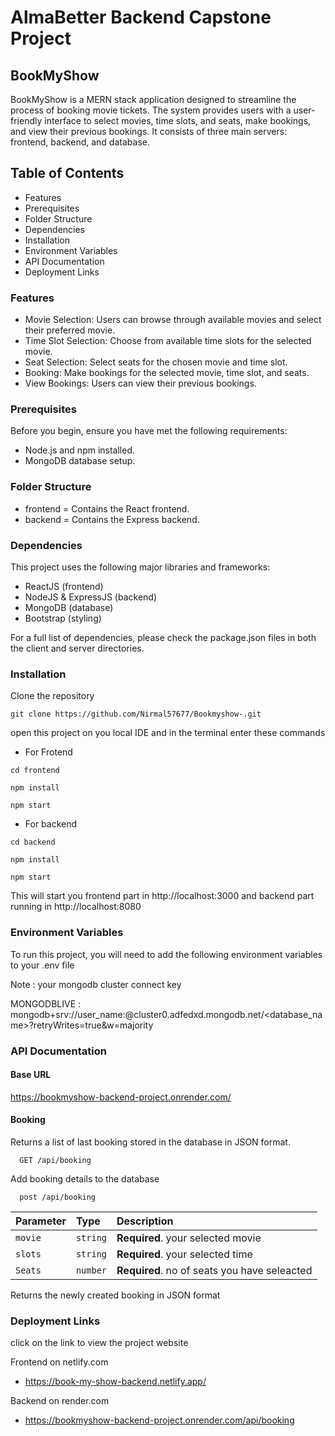# AlmaBetter Backend Capstone Project

## BookMyShow

BookMyShow is a MERN stack application designed to streamline the process of booking movie tickets. The system provides users with a user-friendly interface to select movies, time slots, and seats, make bookings, and view their previous bookings. It consists of three main servers: frontend, backend, and database.

## Table of Contents

* Features
* Prerequisites
* Folder Structure
* Dependencies
* Installation
* Environment Variables
* API Documentation
* Deployment Links

### Features

* Movie Selection: Users can browse through available movies and select their preferred movie.
* Time Slot Selection: Choose from available time slots for the selected movie.
* Seat Selection: Select seats for the chosen movie and time slot.
* Booking: Make bookings for the selected movie, time slot, and seats.
* View Bookings: Users can view their previous bookings.

### Prerequisites

Before you begin, ensure you have met the following requirements:

* Node.js and npm installed.
* MongoDB database setup.

### Folder Structure
    
* frontend = Contains the React frontend.
* backend = Contains the Express backend.

### Dependencies

This project uses the following major libraries and frameworks:

- ReactJS (frontend)
- NodeJS & ExpressJS (backend)
- MongoDB (database)
- Bootstrap (styling)

For a full list of dependencies, please check the package.json files in both the client and server directories.

### Installation

Clone the repository

```
git clone https://github.com/Nirmal57677/Bookmyshow-.git
```

open this project on you local IDE and in the terminal enter these commands

- For Frotend
```
cd frontend

npm install

npm start
```
- For backend 
```
cd backend

npm install

npm start 
```
 This will start you frontend part in http://localhost:3000 and backend part running in http://localhost:8080




### Environment Variables

To run this project, you will need to add the following environment variables to your .env file

Note : your mongodb cluster connect key 

MONGODBLIVE : mongodb+srv://user_name:<password>@cluster0.adfedxd.mongodb.net/<database_name>?retryWrites=true&w=majority



### API Documentation

#### Base URL
https://bookmyshow-backend-project.onrender.com/

#### Booking

Returns a list of last booking stored in the database in JSON format.

```http
  GET /api/booking
```
Add booking details to the database

```http
  post /api/booking
```

| Parameter | Type     | Description                |
| :-------- | :------- | :------------------------- |
| `movie` | `string` | **Required**. your selected movie |
| `slots ` | `string` | **Required**. your selected time|
| `Seats ` | `number` | **Required**. no of seats you have seleacted|

Returns the newly created booking in JSON format



### Deployment Links

click on the link to view the project website

Frontend on netlify.com

 - https://book-my-show-backend.netlify.app/

Backend on render.com

 - https://bookmyshow-backend-project.onrender.com/api/booking
